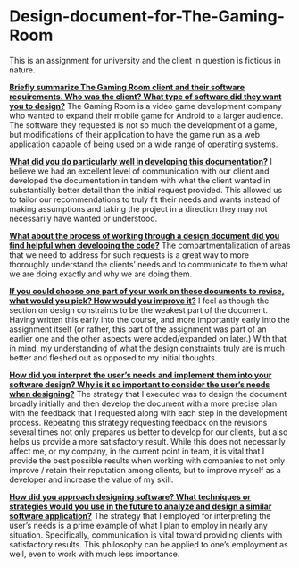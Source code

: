 # Design-document-for-The-Gaming-Room
This is an assignment for university and the client in question is fictious in nature.

<ins>**Briefly summarize The Gaming Room client and their software requirements. Who was the client? What type of software did they want you to design?**</ins>
The Gaming Room is a video game development company who wanted to expand their mobile game for Android to a larger audience. The software they requested is not so much the development of a game, but modifications of their application to have the game run as a web application capable of being used on a wide range of operating systems.

<ins>**What did you do particularly well in developing this documentation?**</ins>
I believe we had an excellent level of communication with our client and developed the documentation in tandem with what the client wanted in substantially better detail than the initial request provided. This allowed us to tailor our recommendations to truly fit their needs and wants instead of making assumptions and taking the project in a direction they may not necessarily have wanted or understood.

<ins>**What about the process of working through a design document did you find helpful when developing the code?**</ins>
The compartmentalization of areas that we need to address for such requests is a great way to more thoroughly understand the clients’ needs and to communicate to them what we are doing exactly and why we are doing them.

<ins>**If you could choose one part of your work on these documents to revise, what would you pick? How would you improve it?**</ins>
I feel as though the section on design constraints to be the weakest part of the document. Having written this early into the course, and more importantly early into the assignment itself (or rather, this part of the assignment was part of an earlier one and the other aspects were added/expanded on later.) With that in mind, my understanding of what the design constraints truly are is much better and fleshed out as opposed to my initial thoughts.

<ins>**How did you interpret the user’s needs and implement them into your software design? Why is it so important to consider the user’s needs when designing?**</ins>
The strategy that I executed was to design the document broadly initially and then develop the document with a more precise plan with the feedback that I requested along with each step in the development process. Repeating this strategy requesting feedback on the revisions several times not only prepares us better to develop for our clients, but also helps us provide a more satisfactory result.
While this does not necessarily affect me, or my company, in the current point in team, it is vital that I provide the best possible results when working with companies to not only improve / retain their reputation among clients, but to improve myself as a developer and increase the value of my skill.

<ins>**How did you approach designing software? What techniques or strategies would you use in the future to analyze and design a similar software application?**</ins>
The strategy that I employed for interpreting the user’s needs is a prime example of what I plan to employ in nearly any situation. Specifically, communication is vital toward providing clients with satisfactory results. This philosophy can be applied to one’s employment as well, even to work with much less importance. 

